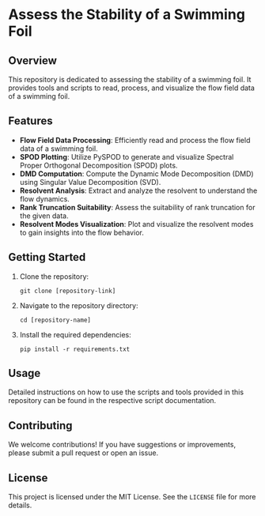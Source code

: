 # Assess the Stability of a Swimming Foil

## Overview
This repository is dedicated to assessing the stability of a swimming foil. It provides tools and scripts to read, process, and visualize the flow field data of a swimming foil.

## Features
- **Flow Field Data Processing**: Efficiently read and process the flow field data of a swimming foil.
- **SPOD Plotting**: Utilize PySPOD to generate and visualize Spectral Proper Orthogonal Decomposition (SPOD) plots.
- **DMD Computation**: Compute the Dynamic Mode Decomposition (DMD) using Singular Value Decomposition (SVD).
- **Resolvent Analysis**: Extract and analyze the resolvent to understand the flow dynamics.
- **Rank Truncation Suitability**: Assess the suitability of rank truncation for the given data.
- **Resolvent Modes Visualization**: Plot and visualize the resolvent modes to gain insights into the flow behavior.

## Getting Started
1. Clone the repository:
   ```
   git clone [repository-link]
   ```
2. Navigate to the repository directory:
   ```
   cd [repository-name]
   ```
3. Install the required dependencies:
   ```
   pip install -r requirements.txt
   ```

## Usage
Detailed instructions on how to use the scripts and tools provided in this repository can be found in the respective script documentation.

## Contributing
We welcome contributions! If you have suggestions or improvements, please submit a pull request or open an issue.

## License
This project is licensed under the MIT License. See the `LICENSE` file for more details.
